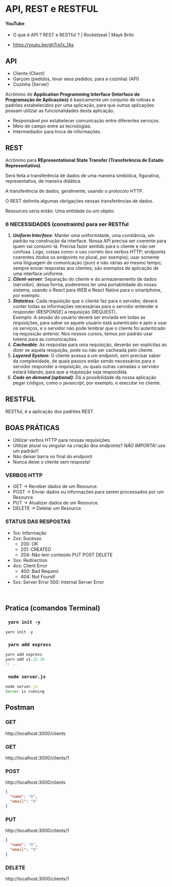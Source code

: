 # API, REST e RESTFUL

#### YouTube

- O que é API ? REST e RESTful ? | Rocketseat | Mayk Brito

- https://youtu.be/ghTrp1x_1As

## API

- Cliente (Client)
- Garçom (pedidos, levar seus pedidos, para a cozinha) (API)
- Cozinha (Server)

Acrônimo de **Application Programming Interface (Interface de Programação de Aplicações)** é basicamente um conjunto de rotinas e padrões estabelecidos por uma aplicação, para que outras aplicações possam utilizar as funcionalidades desta aplicação.

- Responsável por estabelecer comunicação entre diferentes serviços.
- Meio de campo entre as tecnologias.
- Intermediador para troca de informações.

## REST

Acrônimo para **REpresentational State Transfer (Transferência de Estado Representativo)**.

Será feita a transferência de dados de uma maneira simbólica, figurativa, representativa, de maneira didática.

A transferência de dados, geralmente, usando o protocolo HTTP.

O REST delimita algumas obrigações nessas transferências de dados.

Resources seria então: Uma entidade ou um objeto.

### 6 NECESSIDADES (constraints) para ser RESTful

1. _**Uniform Interface**_: Manter uma uniformidade, uma constância, um padrão na construção da interface. Nossa API precisa ser coerente para quem vai consumi-lá. Precisa fazer sentido para o cliente e não ser confusa. Logo, coisas como: o uso correto dos verbos HTTP; endpoints coerentes (todos os endpoints no plural, por exemplo); usar somente uma linguagem de comunicação (json) e não várias ao mesmo tempo; sempre enviar respostas aos clientes; são exemplos de aplicação de uma interface uniforme.
   <br>
2. _**Client-server**_: Separação do cliente e do armazenamento de dados (servidor), dessa forma, poderemos ter uma portabilidade do nosso sistema, usando o React para WEB e React Native para o smartphone, por exemplo.
   <br>
3. _**Stateless**_: Cada requisição que o cliente faz para o servidor, deverá conter todas as informações necessárias para o servidor entender e responder (RESPONSE) a requisição (REQUEST).
   <br>
   Exemplo: A sessão do usuário deverá ser enviada em todas as requisições, para saber se aquele usuário está autenticado e apto a usar os serviços, e o servidor não pode lembrar que o cliente foi autenticado na requisição anterior. Nos nossos cursos, temos por padrão usar tokens para as comunicações.
   <br>
4. _**Cacheable**_: As respostas para uma requisição, deverão ser explicitas ao dizer se aquela resquição, pode ou não ser cacheada pelo cliente.
   <br>
5. _**Layered System**_: O cliente acessa a um endpoint, sem precisar saber da complexidade, de quais passos estão sendo necessários para o servidor responder a requisição, ou quais outras camadas o servidor estará lidando, para que a requisição seja respondida.
   <br>
6. _**Code on demand (optional)**_: Dá a possibilidade da nossa aplicação pegar códigos, como o javascript, por exemplo, e executar no cliente.
   <br>

## RESTFUL

RESTful, é a aplicação dos padrões REST.

## BOAS PRÁTICAS

- Utilizar verbos HTTP para nossas requisições.
- Utilizar plural ou singular na criação dos endpoints? _NÃO IMPORTA!_ use um padrão!!
- Não deixar barra no final do endpoint
- Nunca deixe o cliente sem resposta!

### VERBOS HTTP

- GET &rarr; Receber dados de um Resource.
- POST &rarr; Enviar dados ou informações para serem processados por um Resource.
- PUT &rarr; Atualizar dados de um Resource.
- DELETE &rarr; Deletar um Resource

### STATUS DAS RESPOSTAS

- 1xx: Informação
- 2xx: Sucesso
  - 200: OK
  - 201: CREATED
  - 204: Não tem conteúdo PUT POST DELETE
- 3xx: Redirection
- 4xx: Client Error
  - 400: Bad Request
  - 404: Not Found!
- 5xx: Server Error
  500: Internal Server Error

<br>

## Pratica (comandos Terminal)

### <code> yarn init -y </code>

```js
yarn init -y
```

### <code> yarn add express </code>

```js
yarn add express
yarn add v1.22.18
// ...
```

### <code> node server.js </code>

```js
node server.js
Server is running

```

## Postman

### GET

http://localhost:3000/clients

### GET

http://localhost:3000/clients/1

<!--
<img src="./img/1.png" width="800px">
-->

### POST

http://localhost:3000/clients

```json
{
  "name": "X",
  "email": "X"
}
```

<!--
<img src="./img/2.png" width="800px">
-->

### PUT

http://localhost:3000/clients/1

```json
{
  "name": "X",
  "email": "X"
}
```

<!--
<img src="./img/3.png" width="800px">
-->

### DELETE

http://localhost:3000/clients/1

<!--
<img src="./img/4.png" width="800px">
-->
